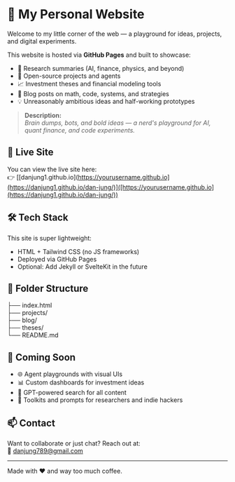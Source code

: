 # 🧠 My Personal Website

Welcome to my little corner of the web — a playground for ideas, projects, and digital experiments.

This website is hosted via **GitHub Pages** and built to showcase:
- 🔬 Research summaries (AI, finance, physics, and beyond)
- 🤖 Open-source projects and agents
- 📈 Investment theses and financial modeling tools
- 🧩 Blog posts on math, code, systems, and strategies
- 💡 Unreasonably ambitious ideas and half-working prototypes

> **Description:**  
> *Brain dumps, bots, and bold ideas — a nerd's playground for AI, quant finance, and code experiments.*

## 🚀 Live Site

You can view the live site here:  
👉 [[danjung1.github.io](https://yourusername.github.io](https://danjung1.github.io/dan-jung/)]([https://yourusername.github.io](https://danjung1.github.io/dan-jung/))

## 🛠️ Tech Stack

This site is super lightweight:
- HTML + Tailwind CSS (no JS frameworks)
- Deployed via GitHub Pages
- Optional: Add Jekyll or SvelteKit in the future

## 📂 Folder Structure

├── index.html <br>
├── projects/ <br>
├── blog/  <br>
├── theses/  <br>
└── README.md  <br>


## 🧪 Coming Soon

- 🌐 Agent playgrounds with visual UIs
- 📊 Custom dashboards for investment ideas
- 🧠 GPT-powered search for all content
- 🧰 Toolkits and prompts for researchers and indie hackers

## 📫 Contact

Want to collaborate or just chat? Reach out at:  
📧 [danjung789@gmail.com](mailto:danjung789@gmail.com)

---

Made with ❤️ and way too much coffee.

